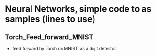 # Neural Networks, simple code to as samples (lines to use)
## Torch_Feed_forward_MNIST
- feed forward by Torch on MNIST, as a digit detector.
